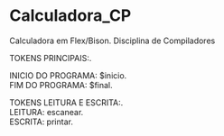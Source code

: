 # Calculadora_CP
Calculadora em Flex/Bison. Disciplina de Compiladores
  
<p>
 TOKENS PRINCIPAIS:.<br />
 
 INICIO DO PROGRAMA:  $inicio.<br />
 FIM DO PROGRAMA:     $final.<br />

TOKENS LEITURA E ESCRITA:.<br />
  LEITURA:            escanear.<br />
  ESCRITA:            printar.<br />
</p>
